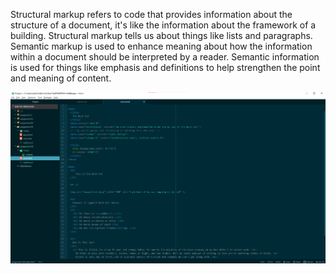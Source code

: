 Structural markup refers to code that provides information about the structure of a document, it's like the information about the framework of a building. Structural markup tells us about things like lists and paragraphs. Semantic markup is used to enhance meaning about how the information within a document should be interpreted by a reader. Semantic information is used for things like emphasis and definitions to help strengthen the point and meaning of content.

![screenshot](./images/assignment06screenshot.png)
